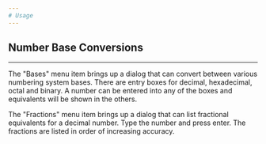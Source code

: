 ```yaml
---
# Usage
---
```

## Number Base Conversions
---

The "Bases" menu item brings up a dialog that can convert between various
numbering system bases. There are entry boxes for decimal, hexadecimal, octal
and binary. A number can be entered into any of the boxes and equivalents will
be shown in the others.

The "Fractions" menu item brings up a dialog that can list fractional
equivalents for a decimal number. Type the number and press enter. The
fractions are listed in order of increasing accuracy.
